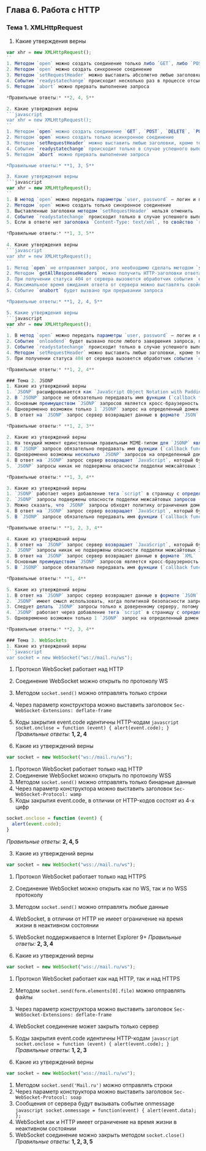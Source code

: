 ## Глава 6. Работа с HTTP
### Тема 1. XMLHttpRequest
1. Какие утверждения верны
  ```javascript
  var xhr = new XMLHttpRequest();
  ``
  1. Методом `open` можно создать соединение только либо `GET`, либо `POST` HTTP-методами
  2. Методом `open` можно создать синхронное соединение
  3. Методом `setRequestHeader` можно выставить абсолютно любые заголовки
  4. Событие `readystatechange` происходит несколько раз в процессе отсылки и получения ответа
  5. Методом `abort` можно прервать выполнение запроса
  
  *Правильные ответы:* **2, 4, 5**  
  
2. Какие утверждения верны
  ```javascript
  var xhr = new XMLHttpRequest();
  ``
  1. Методом `open` можно создать соединение `GET`, `POST`, `DELETE`, `PUT` и др. HTTP-методами
  2. Методом `open` можно создать только асинхронное соединение
  3. Методом `setRequestHeader` можно выставить любые заголовки, кроме тех, которые контролирует browser, например, User-Agent или Connection
  4. Событие `readystatechange` происходит только в случае успешного выполнения запроса
  5. Методом `abort` можно прервать выполнение запроса
  
  *Правильные ответы:* **1, 3, 5**

3. Какие утверждения верны
  ```javascript
  var xhr = new XMLHttpRequest();
  ``
  1. В метод `open` можно передать параметры `user, password` — логин и пароль для HTTP-авторизации
  2. Методом `open` можно создать только синхронное соединение
  3. Выставленные заголовки методом `setRequestHeader` нельзя отменить
  4. Событие `readystatechange` происходит только в случае успешного выполнения запроса
  5. Если в ответе нет заголовка `Content-Type: text/xml`, то свойство `responseXML` будет пустым
  
  *Правильные ответы:* **1, 3, 5**
    
4. Какие утверждения верны
  ```javascript
  var xhr = new XMLHttpRequest();
  ``
  1. Метод `open` не отправляет запрос, это необходимо сделать методом `send`
  2. Методом `getAllResponseHeaders` можно получить HTTP-заголовки ответа
  3. При получении статуса 404 от сервера вызовется обработчик события `onerror` 
  4. Максимальное время ожидания ответа от сервера можно выставлять свойством `xhr.timeout = 1000;`
  5. Событие `onabort` будет вызвано при прерывании запроса 
  
  *Правильные ответы:* **1, 2, 4, 5**    

5. Какие утверждения верны
  ```javascript
  var xhr = new XMLHttpRequest();
  ``
  1. В метод `open` можно передать параметры `user, password` — логин и пароль для HTTP-авторизации
  2. Событие `onloadend` будет вызвано после любого завершения запроса, после событий `load, error, timeout, abort`
  3. Событие `readystatechange` происходит только в случае успешного выполнения запроса
  4. Методом `setRequestHeader` можно выставить любые заголовки, кроме тех, которые контролирует browser, например, User-Agent или Connection
  5. При получении статуса 404 от сервера вызовется обработчик события `onerror`
  
  *Правильные ответы:* **1, 2, 4**  
  
### Тема 2. JSONP
1. Какие из утверждений верны
  1. `JSONP` расшифровывается как `JavaScript Object Notation with Padding`
  2. В `JSONP` запросе не обязательно передавать имя функции (`callback function`)
  3. Основным преимуществом `JSONP` запросов является кросс-браузерность и возможность обратиться к любому домену
  4. Одновременно возможен только 1 `JSONP` запрос на определенный домен
  5. В ответ на `JSONP` запрос сервер возвращает данные в формате `JSON` 
  
  *Правильные ответы:* **1, 2, 3**
      
2. Какие из утверждений верны
  1. На текущий момент единственным правильным MIME-типом для `JSONP` является `application/javascript`
  2. В `JSONP` запросе обязательно передавать имя функции (`callback function`), иначе невозможно получить данные от сервера
  3. Одновременно возможны несколько `JSONP` запросов на определенный домен
  4. В ответ на `JSONP` запрос сервер возвращает `JavaScript`, который будет выполнен
  5. `JSONP` запросы никак не подвержены опасности подделки межсайтовых запросов (`CSRF` или `XSRF`)
  
  *Правильные ответы:* **1, 3, 4**

3. Какие из утверждений верны
  1. `JSONP` работает через добавление тега `script` в страницу с определенным `URL`
  2. `JSONP` запросы подвержены опасности подделки межсайтовых запросов (`CSRF` или `XSRF`)
  3. Можно сказать, что `JSONP` запросы обходят политику ограничения домена путём вставки элемента `script` 
  4. В ответ на `JSONP` запрос сервер возвращает `JavaScript`, который будет выполнен
  5. В `JSONP` запросе обязательно передавать имя функции (`callback function`), иначе невозможно получить данные от сервера
  
  *Правильные ответы:* **1, 2, 3, 4**

4. Какие из утверждений верны
  1. В ответ на `JSONP` запрос сервер возвращает `JavaScript`, который будет выполнен
  2. `JSONP` запросы никак не подвержены опасности подделки межсайтовых запросов (`CSRF` или `XSRF`)
  3. В ответ на `JSONP` запрос сервер возвращает данные в формате `XML`
  4. Основным преимуществом `JSONP` запросов является кросс-браузерность и возможность обратиться к любому домену
  5. В `JSONP` запросе обязательно передавать имя функции (`callback function`), иначе невозможно получить данные от сервера 
  
  *Правильные ответы:* **1, 4**

5. Какие из утверждений верны
  1. В ответ на `JSONP` запрос сервер возвращает данные в формате `JSON`
  2. `JSONP` имеет смысл использовать, когда политикой безопасности запрещен к выполнению `XMLHttpRequest`
  3. Следует делать `JSONP` запросы только к доверенному серверу, потому что выполнится любой `JavaScript` код, отправленный удаленным сервером
  4. `JSONP` работает через добавление тега `script` в страницу с определенным `URL`
  5. Одновременно возможен только 1 `JSONP` запрос на определенный домен
  
  *Правильные ответы:* **2, 3, 4**

### Тема 3. WebSockets
1. Какие из утверждений верны
  ```javascript
  var socket = new WebSocket("ws://mail.ru/ws");
  ```
  1. Протокол WebSocket работает над HTTP
  2. Соединение WebSocket можно открыть по протоколу WS
  3. Методом `socket.send()` можно отправлять только строки
  4. Через параметр конструктора можно выставить заголовок `Sec-WebSocket-Extensions: deflate-frame`
  5. Коды закрытия event.code идентичны HTTP-кодам
    ```javascript
    socket.onclose = function (event) {
      alert(event.code);
    }
    ```
  *Правильные ответы:* **1, 2, 4**

2. Какие из утверждений верны
  ```javascript
  var socket = new WebSocket("ws://mail.ru/ws");
  ```
  1. Протокол WebSocket работает только над HTTP
  2. Соединение WebSocket можно открыть по протоколу WSS
  3. Методом `socket.send()` можно отправлять только бинарные данные
  4. Через параметр конструктора можно выставить заголовок `Sec-WebSocket-Protocol: wamp`
  5. Коды закрытия event.code, в отличии от HTTP-кодов состоят из 4-х цифр
  ```javascript
  socket.onclose = function (event) {
    alert(event.code);
  }
  ```
  
  *Правильные ответы:* **2, 4, 5**

3. Какие из утверждений верны
  ```javascript
  var socket = new WebSocket("wss://mail.ru/ws");
  ```
  1. Протокол WebSocket работает только над HTTPS
  2. Соединение WebSocket можно открыть как по WS, так и по WSS протоколу
  3. Методом `socket.send()` можно отправлять любые данные
  4. WebSocket, в отличии от HTTP не имеет ограничение на время жизни в неактивном состоянии
  5. WebSocket поддерживается в Internet Explorer 9+
  *Правильные ответы:* **2, 3, 4**

4. Какие из утверждений верны
  ```javascript
  var socket = new WebSocket("wss://mail.ru/ws");
  ```
  1. Протокол WebSocket работает как над HTTP, так и над HTTPS
  2. Методом `socket.send(form.elements[0].file)` можно отправлять файлы
  3. Через параметр конструктора можно выставить заголовок `Sec-WebSocket-Extensions: deflate-frame`
  4. WebSocket соединение может закрыть только сервер
  5. Коды закрытия event.code идентичны HTTP-кодам
    ```javascript
    socket.onclose = function (event) {
      alert(event.code);
    }
    ```
  *Правильные ответы:* **1, 2, 3**

5. Какие из утверждений верны
  ```javascript
  var socket = new WebSocket("wss://mail.ru/ws");
  ```
  1. Методом `socket.send('Mail.ru')` можно отправлять строки
  2. Через параметр конструктора можно выставить заголовок `Sec-WebSocket-Protocol: soap`
  3. Сообщения от сервера будут вызывать событие onmessage
    ```javascript
    socket.onmessage = function(event) {
      alert(event.data);
    };
    ```
  4. WebSocket как и HTTP имеет ограничение на время жизни в неактивном состоянии
  5. WebSocket соединение можно закрыть методом `socket.close()`
  *Правильные ответы:* **1, 2, 3, 5**

    